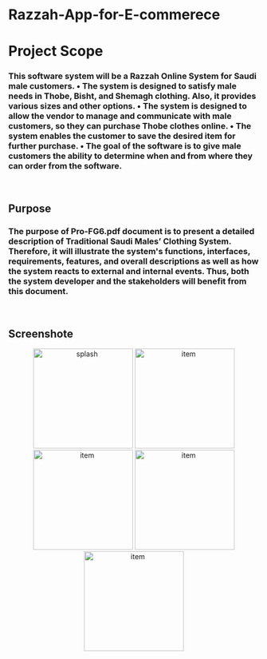 # Razzah-App-for-E-commerece
# Project Scope
 <h3>This software system will be a Razzah Online System for Saudi male customers. 
•	The system is designed to satisfy male needs in Thobe, Bisht, and Shemagh clothing. Also, it provides various sizes and other options.
•	The system is designed to allow the vendor to manage and communicate with male customers, so they can purchase Thobe clothes online.
•	The system enables the customer to save the desired item for further purchase.
•	The goal of the software is to give male customers the ability to determine when and from where they can order from the software.
</h3>
<br>
<h2> Purpose </h2>
<h3>The purpose of Pro-FG6.pdf document is to present a detailed description of Traditional Saudi Males’ Clothing System. Therefore, it will illustrate the system's functions, interfaces, requirements, features, and overall descriptions as well as how the system reacts to external and internal events. Thus, both the system developer and the stakeholders will benefit from this document.</h3>

<br>
<h2> Screenshote </h2>

<p align="center">
  <img src="https://user-images.githubusercontent.com/70031377/219049142-2cd5ebf2-d6d3-4739-a5c0-a0272ce38882.png" width="200" title="splash">
  <img src="https://user-images.githubusercontent.com/70031377/219049281-f78dce63-b2db-4396-881c-b30fbfbc65c8.png" width="200" alt="item  ">
  <img src="https://user-images.githubusercontent.com/70031377/219050947-a3084540-57f5-44ab-8d8d-b36db588832f.png" width="200" alt="item  ">
  <img src="https://user-images.githubusercontent.com/70031377/219050991-ada9bde2-f2a2-4bda-89c2-a6711a8a1d5c.png" width="200" alt="item  ">
    <img src="https://user-images.githubusercontent.com/70031377/219051020-a155b768-bf4d-44d3-a4ce-009d83d055b9.png" width="200" alt="item  ">


</p>

